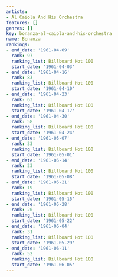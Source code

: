 ```yaml
---
artists:
- Al Caiola And His Orchestra
features: []
genres: []
key: bonanza-al-caiola-and-his-orchestra
name: Bonanza
rankings:
- end_date: '1961-04-09'
  rank: 97
  ranking_list: Billboard Hot 100
  start_date: '1961-04-03'
- end_date: '1961-04-16'
  rank: 83
  ranking_list: Billboard Hot 100
  start_date: '1961-04-10'
- end_date: '1961-04-23'
  rank: 63
  ranking_list: Billboard Hot 100
  start_date: '1961-04-17'
- end_date: '1961-04-30'
  rank: 58
  ranking_list: Billboard Hot 100
  start_date: '1961-04-24'
- end_date: '1961-05-07'
  rank: 33
  ranking_list: Billboard Hot 100
  start_date: '1961-05-01'
- end_date: '1961-05-14'
  rank: 23
  ranking_list: Billboard Hot 100
  start_date: '1961-05-08'
- end_date: '1961-05-21'
  rank: 19
  ranking_list: Billboard Hot 100
  start_date: '1961-05-15'
- end_date: '1961-05-28'
  rank: 20
  ranking_list: Billboard Hot 100
  start_date: '1961-05-22'
- end_date: '1961-06-04'
  rank: 31
  ranking_list: Billboard Hot 100
  start_date: '1961-05-29'
- end_date: '1961-06-11'
  rank: 52
  ranking_list: Billboard Hot 100
  start_date: '1961-06-05'
---
```


